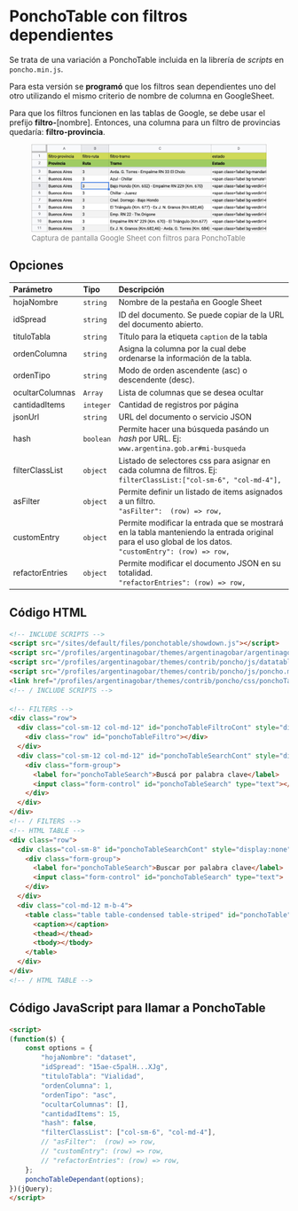 # PonchoTable con filtros dependientes

Se trata de una variación a PonchoTable incluida en la librería de *scripts* en `poncho.min.js`.

Para esta versión se **programó** que los filtros sean dependientes uno del otro utilizando el mismo criterio de nombre de columna en GoogleSheet.

Para que los filtros funcionen en las tablas de Google, se debe usar el prefijo **filtro-**[nombre]. Entonces, una columna para un filtro de provincias quedaría: **filtro-provincia**.

<figure>
<img src="./img/screenshoot-google-sheet.jpg" alt="Captura de pantalla Google Sheet">
<figcaption style="font-size:small; color:gray">Captura de pantalla Google Sheet con filtros para PonchoTable</figcaption>
</figure>


## Opciones

| Parámetro | Tipo | Descripción |
|:---|:---|:---|
| hojaNombre | `string` | Nombre de la pestaña en Google Sheet | 
| idSpread | `string` | ID del documento. Se puede copiar de la URL del documento abierto. | 
| tituloTabla | `string` | Título para la etiqueta `caption` de la tabla | 
| ordenColumna | `string` | Asigna la columna por la cual debe ordenarse la información de la tabla. |
| ordenTipo | `string` | Modo de orden ascendente (asc) o descendente (desc). |
| ocultarColumnas | `Array` | Lista de columnas que se desea ocultar |
| cantidadItems | `integer` | Cantidad de registros por página |
| jsonUrl | `string` | URL del documento o servicio JSON |
| hash | `boolean` | Permite hacer una búsqueda pasándo un _hash_ por URL. Ej: <br>`www.argentina.gob.ar#mi-busqueda` |
| filterClassList | `object` | Listado de selectores css para asignar en cada columna de filtros. Ej: <br>`filterClassList:["col-sm-6", "col-md-4"],` |
| asFilter | `object` | Permite definir un listado de items asignados a un filtro. <br>`"asFilter":  (row) => row,` |
| customEntry | `object` | Permite modificar la entrada que se mostrará en la tabla manteniendo la entrada original para el uso global de los datos.<br>`"customEntry": (row) => row,` |
| refactorEntries | `object` | Permite modificar el documento JSON en su totalidad.<br>`"refactorEntries": (row) => row,` |

## Código HTML

```html
<!-- INCLUDE SCRIPTS -->
<script src="/sites/default/files/ponchotable/showdown.js"></script>
<script src="/profiles/argentinagobar/themes/argentinagobar/argentinagobar_theme/js/extensiones/showdown-extensions.js"></script>
<script src="/profiles/argentinagobar/themes/contrib/poncho/js/datatables.min.js"></script>
<script src="/profiles/argentinagobar/themes/contrib/poncho/js/poncho.min.js"></script>
<link href="/profiles/argentinagobar/themes/contrib/poncho/css/ponchoTable-1.1.css" rel="stylesheet">
<!-- / INCLUDE SCRIPTS -->

<!-- FILTERS -->
<div class="row">
  <div class="col-sm-12 col-md-12" id="ponchoTableFiltroCont" style="display: none">
    <div class="row" id="ponchoTableFiltro"></div>
  </div>
  <div class="col-sm-12 col-md-12" id="ponchoTableSearchCont" style="display: none">
    <div class="form-group">
      <label for="ponchoTableSearch">Buscá por palabra clave</label> 
      <input class="form-control" id="ponchoTableSearch" type="text"></div>
    </div>
  </div>
</div>
<!-- / FILTERS -->
<!-- HTML TABLE -->
<div class="row">
  <div class="col-sm-8" id="ponchoTableSearchCont" style="display:none">
    <div class="form-group">
      <label for="ponchoTableSearch">Buscar por palabra clave</label> 
      <input class="form-control" id="ponchoTableSearch" type="text">
    </div>
  </div>
  <div class="col-md-12 m-b-4">
    <table class="table table-condensed table-striped" id="ponchoTable">
      <caption></caption>
      <thead></thead>
      <tbody></tbody>
    </table>
  </div>
</div>
<!-- / HTML TABLE -->
```


## Código JavaScript para llamar a PonchoTable

```html
<script>
(function($) {
    const options = {
        "hojaNombre": "dataset", 
        "idSpread": "15ae-c5palH...XJg",
        "tituloTabla": "Vialidad",
        "ordenColumna": 1,
        "ordenTipo": "asc",
        "ocultarColumnas": [],
        "cantidadItems": 15,
        "hash": false,
        "filterClassList": ["col-sm-6", "col-md-4"],
        // "asFilter":  (row) => row,
        // "customEntry": (row) => row,
        // "refactorEntries": (row) => row,
    };
    ponchoTableDependant(options);
})(jQuery);
</script>
```